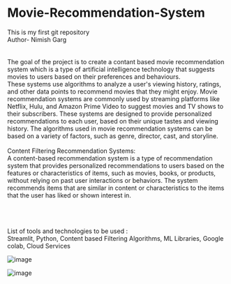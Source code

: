 # Movie-Recommendation-System
This is my first git repository
<br>
Author- Nimish Garg
<br>
<br>
<br>
The goal of the project is to create a contant based movie recommendation system which is a type of artificial intelligence technology that suggests movies to users based on their preferences and behaviours.
<br>
These systems use algorithms to analyze a user's viewing history, ratings, and other data points to recommend movies that they might enjoy. Movie recommendation systems are commonly used by streaming platforms like Netflix, Hulu, and Amazon Prime Video to suggest movies and TV shows to their subscribers.
These systems are designed to provide personalized recommendations to each user, based on their unique tastes and viewing history. The algorithms used in movie recommendation systems can be based on a variety of factors, such as genre, director, cast, and storyline.
<br>
<br>
Content Filtering Recommendation Systems:
<br>
 A content-based recommendation system is a type of recommendation system that provides personalized recommendations to users based on the features or characteristics of items, such as movies, books, or products, without relying on past user interactions or behaviors. The system recommends items that are similar in content or characteristics to the items that the user has liked or shown interest in.

 <br>
 <br>
 <br>
 List of tools and technologies to be used :
 <br>
Streamlit, Python, Content based Filtering Algorithms, ML Libraries, Google colab, Cloud Services


![image](https://github.com/nimishgarg24/Movie-Recommendation-System/assets/118631488/7e68e52d-b63c-4f88-9769-4d508e440a4c)

![image](https://github.com/nimishgarg24/Movie-Recommendation-System/assets/118631488/f30e981b-5c92-4e5a-9108-409d3266d9e3)

